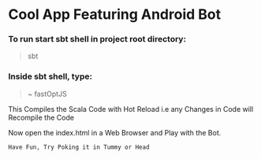 # Cool App Featuring Android Bot

### To run start sbt shell in project root directory:
> sbt

### Inside sbt shell, type:
> ~ fastOptJS

This Compiles the Scala Code with Hot Reload i.e any Changes in Code will Recompile the Code

Now open the index.html in a Web Browser and Play with the Bot. 

    Have Fun, Try Poking it in Tummy or Head